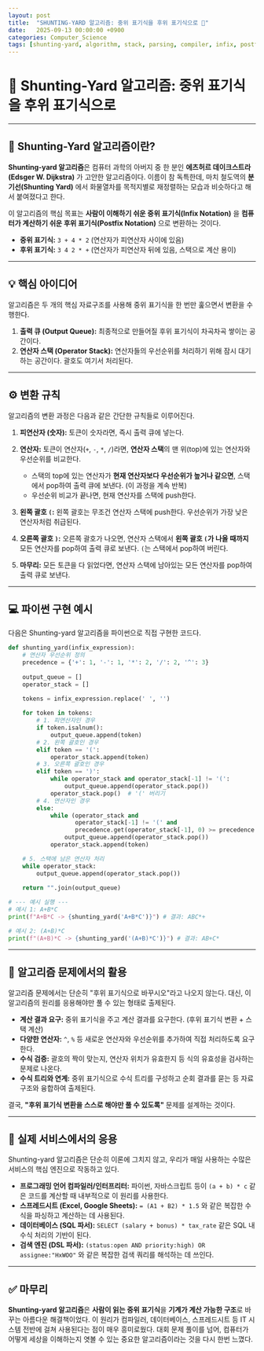 ```yaml
---
layout: post
title:  "SHUNTING-YARD 알고리즘: 중위 표기식을 후위 표기식으로 🚂"
date:   2025-09-13 00:00:00 +0900
categories: Computer_Science
tags: [shunting-yard, algorithm, stack, parsing, compiler, infix, postfix, dijkstra]
---
```


# 🚂 Shunting-Yard 알고리즘: 중위 표기식을 후위 표기식으로

---

## 📜 Shunting-Yard 알고리즘이란?

**Shunting-yard 알고리즘**은 컴퓨터 과학의 아버지 중 한 분인 **에츠허르 데이크스트라(Edsger W. Dijkstra)** 가 고안한 알고리즘이다. 이름이 참 독특한데, 마치 철도역의 **분기선(Shunting Yard)** 에서 화물열차를 목적지별로 재정렬하는 모습과 비슷하다고 해서 붙여졌다고 한다.

이 알고리즘의 핵심 목표는 **사람이 이해하기 쉬운 중위 표기식(Infix Notation)** 을 **컴퓨터가 계산하기 쉬운 후위 표기식(Postfix Notation)** 으로 변환하는 것이다.

- **중위 표기식:** `3 + 4 * 2` (연산자가 피연산자 사이에 있음)
- **후위 표기식:** `3 4 2 * +` (연산자가 피연산자 뒤에 있음, 스택으로 계산 용이)

---

## 💡 핵심 아이디어

알고리즘은 두 개의 핵심 자료구조를 사용해 중위 표기식을 한 번만 훑으면서 변환을 수행한다.

1.  **출력 큐 (Output Queue):** 최종적으로 만들어질 후위 표기식이 차곡차곡 쌓이는 공간이다.
2.  **연산자 스택 (Operator Stack):** 연산자들의 우선순위를 처리하기 위해 잠시 대기하는 공간이다. 괄호도 여기서 처리된다.

---

## ⚙️ 변환 규칙

알고리즘의 변환 과정은 다음과 같은 간단한 규칙들로 이루어진다.

1.  **피연산자 (숫자):** 토큰이 숫자라면, 즉시 출력 큐에 넣는다.

2.  **연산자:** 토큰이 연산자(`+`, `-`, `*`, `/`)라면, **연산자 스택**의 맨 위(top)에 있는 연산자와 우선순위를 비교한다.
    -   스택의 top에 있는 연산자가 **현재 연산자보다 우선순위가 높거나 같으면**, 스택에서 pop하여 출력 큐에 보낸다. (이 과정을 계속 반복)
    -   우선순위 비교가 끝나면, 현재 연산자를 스택에 push한다.

3.  **왼쪽 괄호 `(`:** 왼쪽 괄호는 무조건 연산자 스택에 push한다. 우선순위가 가장 낮은 연산자처럼 취급된다.

4.  **오른쪽 괄호 `)`:** 오른쪽 괄호가 나오면, 연산자 스택에서 **왼쪽 괄호 `(`가 나올 때까지** 모든 연산자를 pop하여 출력 큐로 보낸다. `(`는 스택에서 pop하여 버린다.

5.  **마무리:** 모든 토큰을 다 읽었다면, 연산자 스택에 남아있는 모든 연산자를 pop하여 출력 큐로 보낸다.

---

## 💻 파이썬 구현 예시

다음은 Shunting-yard 알고리즘을 파이썬으로 직접 구현한 코드다.

```python
def shunting_yard(infix_expression):
    # 연산자 우선순위 정의
    precedence = {'+': 1, '-': 1, '*': 2, '/': 2, '^': 3}
    
    output_queue = []
    operator_stack = []
    
    tokens = infix_expression.replace(' ', '')

    for token in tokens:
        # 1. 피연산자인 경우
        if token.isalnum():
            output_queue.append(token)
        # 2. 왼쪽 괄호인 경우
        elif token == '(':
            operator_stack.append(token)
        # 3. 오른쪽 괄호인 경우
        elif token == ')':
            while operator_stack and operator_stack[-1] != '(':
                output_queue.append(operator_stack.pop())
            operator_stack.pop()  # '(' 버리기
        # 4. 연산자인 경우
        else:
            while (operator_stack and 
                   operator_stack[-1] != '(' and 
                   precedence.get(operator_stack[-1], 0) >= precedence.get(token, 0)):
                output_queue.append(operator_stack.pop())
            operator_stack.append(token)

    # 5. 스택에 남은 연산자 처리
    while operator_stack:
        output_queue.append(operator_stack.pop())
        
    return "".join(output_queue)

# --- 예시 실행 ---
# 예시 1: A+B*C
print(f"A+B*C -> {shunting_yard('A+B*C')}") # 결과: ABC*+

# 예시 2: (A+B)*C
print(f"(A+B)*C -> {shunting_yard('(A+B)*C')}") # 결과: AB+C*
```

---

## 🎯 알고리즘 문제에서의 활용

알고리즘 문제에서는 단순히 "후위 표기식으로 바꾸시오"라고 나오지 않는다. 대신, 이 알고리즘의 원리를 응용해야만 풀 수 있는 형태로 출제된다.

-   **계산 결과 요구:** 중위 표기식을 주고 계산 결과를 요구한다. (후위 표기식 변환 + 스택 계산)
-   **다양한 연산자:** `^`, `%` 등 새로운 연산자와 우선순위를 추가하여 직접 처리하도록 요구한다.
-   **수식 검증:** 괄호의 짝이 맞는지, 연산자 위치가 유효한지 등 식의 유효성을 검사하는 문제로 나온다.
-   **수식 트리와 연계:** 중위 표기식으로 수식 트리를 구성하고 순회 결과를 묻는 등 자료구조와 융합하여 출제된다.

결국, **"후위 표기식 변환을 스스로 해야만 풀 수 있도록"** 문제를 설계하는 것이다.

---

## 🚀 실제 서비스에서의 응용

Shunting-yard 알고리즘은 단순히 이론에 그치지 않고, 우리가 매일 사용하는 수많은 서비스의 핵심 엔진으로 작동하고 있다.

-   **프로그래밍 언어 컴파일러/인터프리터:** 파이썬, 자바스크립트 등이 `(a + b) * c` 같은 코드를 계산할 때 내부적으로 이 원리를 사용한다.
-   **스프레드시트 (Excel, Google Sheets):** `= (A1 + B2) * 1.5` 와 같은 복잡한 수식을 파싱하고 계산하는 데 사용된다.
-   **데이터베이스 (SQL 파서):** `SELECT (salary + bonus) * tax_rate` 같은 SQL 내 수식 처리의 기반이 된다.
-   **검색 엔진 (DSL 파서):** `(status:open AND priority:high) OR assignee:"HxWOO"` 와 같은 복잡한 검색 쿼리를 해석하는 데 쓰인다.

---

## ✅ 마무리

**Shunting-yard 알고리즘**은 **사람이 읽는 중위 표기식**을 **기계가 계산 가능한 구조**로 바꾸는 아름다운 해결책이었다. 이 원리가 컴파일러, 데이터베이스, 스프레드시트 등 IT 시스템 전반에 걸쳐 사용된다는 점이 매우 흥미로웠다. 대회 문제 풀이를 넘어, 컴퓨터가 어떻게 세상을 이해하는지 엿볼 수 있는 중요한 알고리즘이라는 것을 다시 한번 느꼈다.

